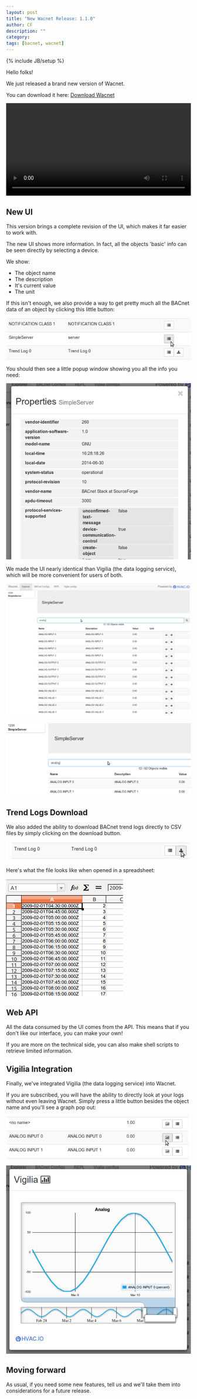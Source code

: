 ```yaml
---
layout: post
title: "New Wacnet Release: 1.1.0"
author: CF
description: ""
category: 
tags: [bacnet, wacnet]
---
```

{% include JB/setup %}

Hello folks!

We just released a brand new version of Wacnet.

You can download it here:
[Download Wacnet](https://hvac.io/docs/wacnet)


<div><video autoplay='autoplay' class='well' controls='' loop=''width='100%'><source src='/videos/wacnet-1.1.0.webm' type='video/webm'><source src='/videos/wacnet-1.1.0.ogv' type='video/ogg'><source src='/videos/wacnet-1.1.0.mp4' type='video/mp4'>Your browser does not support the video tag.</video></div>
	

## New UI

This version brings a complete revision of the UI, which makes it far
easier to work with.

The new UI shows more information. In fact, all the objects 'basic'
info can be seen directly by selecting a device.

We show:

- The object name
- The description
- It's current value
- The unit

If this isn't enough, we also provide a way to get pretty much all the
BACnet data of an object by clicking this little button:

![Details button](/images/wacnet-1.1.0-release-details-btn.png "Details button")

You should then see a little popup window showing you all the info you
need:

![Details popup](/images/wacnet-1.1.0-release-details-btn2.png "Details popup")



We made the UI nearly identical than Vigilia (the data
logging service), which will be more convenient for users of both.

![Wacnet UI](/images/wacnet-1.1.0-preview1.png "Wacnet UI")

![Wacnet Filtering Box](/images/wacnet-1.1.0-preview2.png "Wacnet Filtering Box")


## Trend Logs Download

We also added the ability to download BACnet trend logs directly to
CSV files by simply clicking on the download button.

![Download Trend Logs](/images/wacnet-1.1.0-preview3.png "Download Trend Logs")

Here's what the file looks like when opened in a spreadsheet:

![Trend Logs Into CSV](/images/wacnet-1.1.0-preview4.png "Trend Logs Into CSV")


## Web API

All the data consumed by the UI comes from the API. This means that
if you don't like our interface, you can make your own!

If you are more on the technical side, you can also make shell scripts
to retrieve limited information.



## Vigilia Integration

Finally, we've integrated Vigilia (the data logging service)
into Wacnet.

If you are subscribed, you will have the ability to directly
look at your logs without even leaving Wacnet. Simply press a little
button besides the object name and you'll see a graph pop out:

![Vigilia button](/images/wacnet-1.1.0-release-vigilia-btn1.png "Vigilia button")

![Vigilia button](/images/wacnet-1.1.0-release-vigilia-btn2.png "Vigilia button")


## Moving forward

As usual, if you need some new features, tell us and we'll take them
into considerations for a future release.
